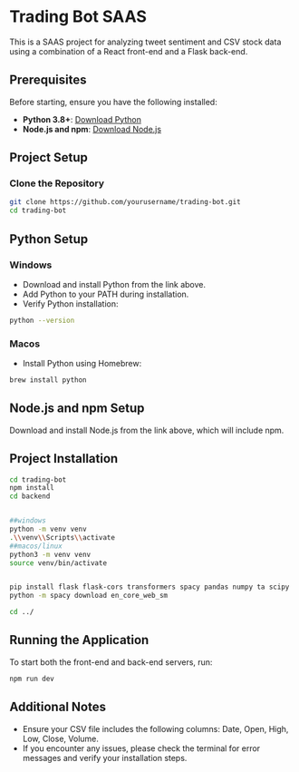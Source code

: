 # Trading Bot SAAS

This is a SAAS project for analyzing tweet sentiment and CSV stock data using a combination of a React front-end and a Flask back-end.

## Prerequisites

Before starting, ensure you have the following installed:

- **Python 3.8+**: [Download Python](https://www.python.org/downloads/)
- **Node.js and npm**: [Download Node.js](https://nodejs.org/en/download/)

## Project Setup

### Clone the Repository

```bash
git clone https://github.com/yourusername/trading-bot.git
cd trading-bot
```

## Python Setup

### Windows
- Download and install Python from the link above.
- Add Python to your PATH during installation.
- Verify Python installation:
```bash
python --version
```

### Macos
- Install Python using Homebrew:
```bash
brew install python
```

## Node.js and npm Setup
Download and install Node.js from the link above, which will include npm.

## Project Installation

```bash
cd trading-bot
npm install
cd backend


##windows
python -m venv venv
.\\venv\\Scripts\\activate
##macos/linux
python3 -m venv venv
source venv/bin/activate


pip install flask flask-cors transformers spacy pandas numpy ta scipy
python -m spacy download en_core_web_sm

cd ../
```


## Running the Application
To start both the front-end and back-end servers, run:

```bash
npm run dev
```

## Additional Notes
- Ensure your CSV file includes the following columns: Date, Open, High, Low, Close, Volume.
- If you encounter any issues, please check the terminal for error messages and verify your installation steps.